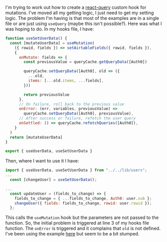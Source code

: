 I'm trying to work out how to create a [react-query](https://github.com/tannerlinsley/react-query) custom hook for mutations. I've moved all my getting logic, I just need to get my setting logic. The problem I'm having is that most of the examples are in a single file or are just using `useQuery` (maybe this isn't possible?). Here was what I was hoping to do. In my hooks file, I have:

```js
function useSetUserData() {
  const [mutateUserData] = useMutation(
    ({ rowid, fields }) => setAirtableFields({ rowid, fields }),
    {
      onMutate: fields => {
        const previousValue = queryCache.getQueryData([Auth0])

        queryCache.setQueryData([Auth0], old => ({
          ...old,
          items: [...old.items, ...fields],
        }))

        return previousValue
      },
      // On failure, roll back to the previous value
      onError: (err, variables, previousValue) =>
        queryCache.setQueryData([Auth0], previousValue),
      // After success or failure, refetch the user query
      onSettled: () => queryCache.refetchQueries([Auth0]),
    }
  )
  return [mutateUserData]
}

export { useUserData, useSetUserData }
```

Then, where I want to use it I have:

```js
import { useUserData, useSetUserData } from "../../lib/users";
...
  const [changeUser] = useSetUserData();

...
  const updateUser = (fields_to_change) => {
    fields_to_change = { ...fields_to_change, Auth0: user.sub };
    changeUser({ fields: fields_to_change, rowid: user.rowid });
  };

```

This calls the `useMutation` hook but the parameters are not passed to the function. So, the initial problem is triggered at line 3 of my hooks file function. The `onError` is triggered and it complains that `old` is not defined. I've been using the example [here](https://github.com/tannerlinsley/react-query/blob/master/examples/optimistic-updates/pages/index.js) but seem to be a bit stumped.
